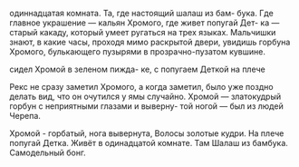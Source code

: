одиннадцатая комната. Та, где настоящий шалаш из бам-
бука. Где главное украшение — кальян Хромого, где живет попугай Дет-
ка — старый какаду, который умеет ругаться на трех языках. Мальчишки
знают, в какие часы, проходя мимо раскрытой двери, увидишь горбуна
Хромого, булькающего пузырями в прозрачно-пузатом кувшине.

сидел Хромой в зеленом пижда-
ке, с попугаем Деткой на плече

Рекс не сразу заметил Хромого, а когда
заметил, было уже поздно делать вид, что он очутился у ямы случайно.
Хромой — златокудрый горбун с неприятными глазами и выверну-
той ногой — был из людей Черепа.

Хромой - горбатый, нога вывернута, Волосы золотые кудри. На плече попугай Детка. Живёт в одинадцатой комнате. Там Шалаш из бамбука. Самодельный бонг.
